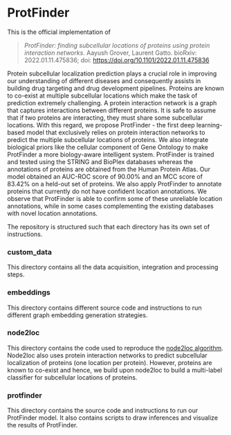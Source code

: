 # ProtFinder

This is the official implementation of 

> *ProtFinder: finding subcellular locations of proteins using 
> protein interaction networks*. Aayush Grover, Laurent Gatto.
> bioRxiv: 2022.01.11.475836; doi: https://doi.org/10.1101/2022.01.11.475836

Protein subcellular localization prediction plays a crucial role in improving our understanding of different diseases and consequently assists in building drug targeting and drug development pipelines. Proteins are known to co-exist at multiple subcellular locations which make the task of prediction extremely challenging. A protein interaction network is a graph that captures interactions between different proteins. It is safe to assume that if two proteins are interacting, they must share some subcellular locations. With this regard, we propose ProtFinder - the first deep learning-based model that exclusively relies on protein interaction networks to predict the multiple subcellular locations of proteins. We also integrate biological priors like the cellular component of Gene Ontology to make ProtFinder a more biology-aware intelligent system. ProtFinder is trained and tested using the STRING and BioPlex databases whereas the annotations of proteins are obtained from the Human Protein Atlas. Our model obtained an AUC-ROC score of 90.00% and an MCC score of 83.42% on a held-out set of proteins. We also apply ProtFinder to annotate proteins that currently do not have confident location annotations. We observe that ProtFinder is able to confirm some of these unreliable location annotations, while in some cases complementing the existing databases with novel location annotations.

The repository is structured such that each directory has its own set of instructions.

### custom_data
This directory contains all the data acquisition, integration and processing steps.

### embeddings
This directory contains different source code and instructions to run different graph embedding generation strategies.

### node2loc
This directory contains the code used to reproduce the [node2loc algorithm](https://ieeexplore.ieee.org/document/9431661/). Node2loc also uses protein interaction networks to predict subcellular localization of proteins (one location per protein). However, proteins are known to co-exist and hence, we build upon node2loc to build a multi-label classifier for subcellular locations of proteins.

### protfinder
This directory contains the source code and instructions to run our ProtFinder model. It also contains scripts to draw inferences and visualize the results of ProtFinder.
